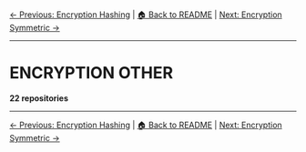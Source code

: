 [← Previous: Encryption Hashing](encryption-hashing.txt) | [🏠 Back to README](../README.md) | [Next: Encryption Symmetric →](encryption-symmetric.txt)

---

# ENCRYPTION OTHER

**22 repositories**

---


[← Previous: Encryption Hashing](encryption-hashing.txt) | [🏠 Back to README](../README.md) | [Next: Encryption Symmetric →](encryption-symmetric.txt)
